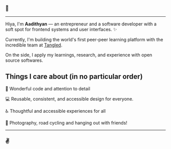### 👋

<hr />

Hiya, I'm **Aadithyan** — an entrepreneur and a software developer with a soft spot for frontend systems and user interfaces. ✨

Currently, I'm building the world's first peer-peer learning platform with the incredible team at [Tangled](https://tangled.ae).

On the side, I apply my learnings, research, and experience with open source softwares.

## Things I care about (in no particular order)

🎉 Wonderful code and attention to detail

💻 Reusable, consistent, and accessible design for everyone.

♿️ Thoughtful and accessible experiences for all

📸 Photography, road cycling and hanging out with friends!

<hr />

### ✌️

